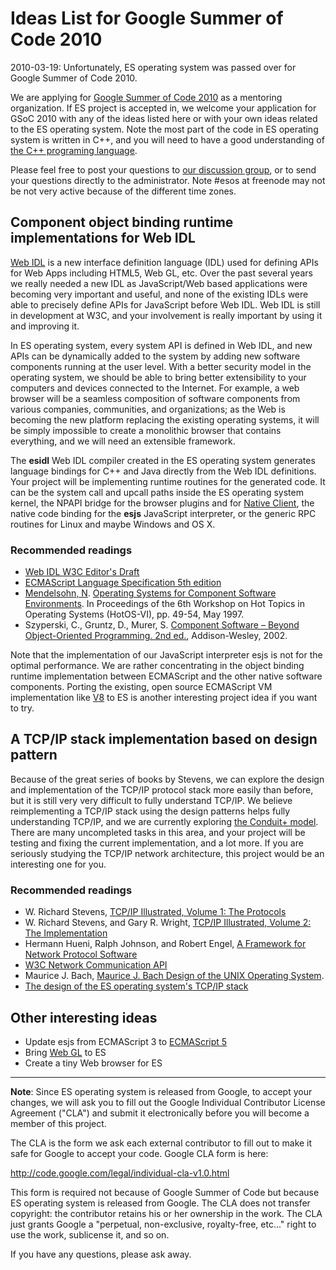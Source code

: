 # Ideas List for Google Summer of Code 2010 #

2010-03-19: Unfortunately, ES operating system was passed over for Google Summer
of Code 2010.

We are applying for [Google Summer of Code 2010](http://socghop.appspot.com/) as a mentoring organization. If ES project is accepted in, we welcome your application for GSoC 2010 with any of the ideas listed here or with your own ideas related to the ES operating system. Note the most part of the code in ES operating system is written in C++, and you will need to have a good understanding of [the C++ programing language](http://www.research.att.com/~bs/3rd.html).

Please feel free to post your questions to [our discussion group](http://groups.google.com/group/es-operating-system), or to send your questions directly to the administrator. Note #esos at freenode may not be not very active because of the different time zones.

## Component object binding runtime implementations for Web IDL ##

[Web IDL](http://dev.w3.org/2006/webapi/WebIDL/) is a new interface definition language (IDL) used for defining APIs for Web Apps including HTML5, Web GL, etc.
Over the past several years we really needed a new IDL as JavaScript/Web based applications were becoming very important and useful, and none of the existing IDLs were able to precisely define APIs for JavaScript before Web IDL.
Web IDL is still in development at W3C, and your involvement is really important by using it and improving it.

In ES operating system, every system API is defined in Web IDL, and new APIs can be dynamically added to the system by adding new software components running at the user level. With a better security model in the operating system, we should be able to bring better extensibility to your computers and devices connected to the Internet. For example, a web browser will be a seamless composition of software components from various companies, communities, and organizations; as the Web is becoming the new platform replacing the existing operating systems, it will be simply impossible to create a monolithic browser that contains everything, and we will need an extensible framework.

The **esidl** Web IDL compiler created in the ES operating system generates language bindings for C++ and Java directly from the Web IDL definitions. Your project will be implementing runtime routines for the generated code. It can be the system call and upcall paths inside the ES operating system kernel, the NPAPI bridge for the browser plugins and for [Native Client](http://code.google.com/p/nativeclient/), the native code binding for the **esjs** JavaScript interpreter, or the generic RPC routines for Linux and maybe Windows and OS X.

### Recommended readings ###
  * [Web IDL W3C Editor's Draft](http://dev.w3.org/2006/webapi/WebIDL/)
  * [ECMAScript Language Specification 5th edition](http://www.ecma-international.org/publications/standards/Ecma-262.htm)
  * [Mendelsohn, N](http://www.arcanedomain.com/). [Operating Systems for Component Software Environments](http://www.arcanedomain.com/publications/HOTOS%20Final%20Version.pdf). In Proceedings of the 6th Workshop on Hot Topics in Operating Systems (HotOS-VI), pp. 49-54, May 1997.
  * Szyperski, C., Gruntz, D., Murer, S. [Component Software – Beyond Object-Oriented Programming. 2nd ed.](http://www.amazon.com/Component-Software-Beyond-Object-Oriented-Programming/dp/0201745720), Addison-Wesley, 2002.

Note that the implementation of our JavaScript interpreter esjs is not for the optimal performance.
We are rather concentrating in the object binding runtime implementation between ECMAScript and the other native software components.
Porting the existing, open source ECMAScript VM implementation like [V8](http://code.google.com/p/v8/) to ES is another interesting project idea if you want to try.

## A TCP/IP stack implementation based on design pattern ##

Because of the great series of books by Stevens, we can explore the design and implementation of the TCP/IP protocol stack more easily than before, but it is still very very difficult to fully understand TCP/IP.
We believe reimplementing a TCP/IP stack using the design patterns helps fully understanding TCP/IP, and we are currently exploring [the Conduit+ model](http://portal.acm.org/citation.cfm?id=217875).
There are many uncompleted tasks in this area, and your project will be testing and fixing the current implementation, and a lot more.
If you are seriously studying the TCP/IP network architecture, this project would be an interesting one for you.

### Recommended readings ###

  * W. Richard Stevens, [TCP/IP Illustrated, Volume 1: The Protocols](http://www.amazon.com/TCP-Illustrated-Protocols-Addison-Wesley-Professional/dp/0201633469/)
  * W. Richard Stevens, and Gary R. Wright, [TCP/IP Illustrated, Volume 2: The Implementation](http://www.amazon.com/exec/obidos/ISBN=020163354X/)
  * Hermann Hueni, Ralph Johnson, and Robert Engel, [A Framework for Network Protocol Software](http://portal.acm.org/citation.cfm?id=217875)
  * [W3C Network Communication API](http://www.w3.org/2008/webapps/wiki/Main_Page)
  * Maurice J. Bach, [Maurice J. Bach  Design of the UNIX Operating System](http://www.amazon.com/Design-Operating-System-Prentice-Software/dp/0132017997/).
  * [The design of the ES operating system's TCP/IP stack](http://code.google.com/p/es-operating-system/wiki/Conduit)

## Other interesting ideas ##

  * Update esjs from ECMAScript 3 to [ECMAScript 5](http://www.ecma-international.org/publications/standards/Ecma-262.htm)
  * Bring [Web GL](https://cvs.khronos.org/svn/repos/registry/trunk/public/webgl/doc/spec/WebGL-spec.html) to ES
  * Create a tiny Web browser for ES


---


**Note**:
Since ES operating system is released from Google, to accept your changes,
we will ask you to fill out the Google Individual Contributor License Agreement ("CLA") and submit it electronically before you will become a member of this project.

The CLA is the form we ask each external contributor to fill out to make it safe for Google to accept your code.
Google CLA form is here:

http://code.google.com/legal/individual-cla-v1.0.html

This form is required not because of Google Summer of Code but because ES operating system is released from Google.
The CLA does not transfer copyright: the contributor retains his or her ownership in the work.
The CLA just grants Google a "perpetual, non-exclusive, royalty-free, etc..." right to use the work, sublicense it, and so on.

If you have any questions, please ask away.